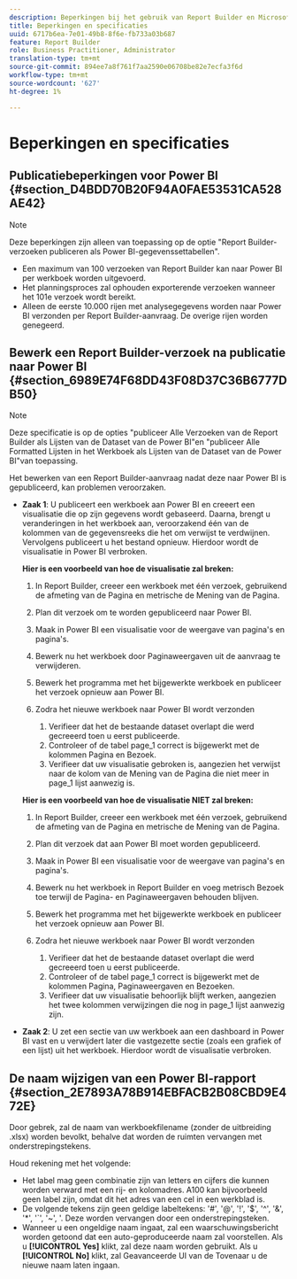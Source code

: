 ```yaml
---
description: Beperkingen bij het gebruik van Report Builder en Microsoft-Power BI.
title: Beperkingen en specificaties
uuid: 6717b6ea-7e01-49b8-8f6e-fb733a03b687
feature: Report Builder
role: Business Practitioner, Administrator
translation-type: tm+mt
source-git-commit: 894ee7a8f761f7aa2590e06708be82e7ecfa3f6d
workflow-type: tm+mt
source-wordcount: '627'
ht-degree: 1%

---
```



# Beperkingen en specificaties

## Publicatiebeperkingen voor Power BI {#section_D4BDD70B20F94A0FAE53531CA528AE42}

>[!NOTE]
>
>Deze beperkingen zijn alleen van toepassing op de optie &quot;Report Builder-verzoeken publiceren als Power BI-gegevenssettabellen&quot;.

* Een maximum van 100 verzoeken van Report Builder kan naar Power BI per werkboek worden uitgevoerd.
* Het planningsproces zal ophouden exporterende verzoeken wanneer het 101e verzoek wordt bereikt.
* Alleen de eerste 10.000 rijen met analysegegevens worden naar Power BI verzonden per Report Builder-aanvraag. De overige rijen worden genegeerd.

## Bewerk een Report Builder-verzoek na publicatie naar Power BI {#section_6989E74F68DD43F08D37C36B6777DB50}

>[!NOTE]
>
>Deze specificatie is op de opties &quot;publiceer Alle Verzoeken van de Report Builder als Lijsten van de Dataset van de Power BI&quot;en &quot;publiceer Alle Formatted Lijsten in het Werkboek als Lijsten van de Dataset van de Power BI&quot;van toepassing.

Het bewerken van een Report Builder-aanvraag nadat deze naar Power BI is gepubliceerd, kan problemen veroorzaken.

* **Zaak 1**: U publiceert een werkboek aan Power BI en creeert een visualisatie die op zijn gegevens wordt gebaseerd. Daarna, brengt u veranderingen in het werkboek aan, veroorzakend één van de kolommen van de gegevensreeks die het om verwijst te verdwijnen. Vervolgens publiceert u het bestand opnieuw. Hierdoor wordt de visualisatie in Power BI verbroken.

   **Hier is een voorbeeld van hoe de visualisatie zal breken:**

   1. In Report Builder, creeer een werkboek met één verzoek, gebruikend de afmeting van de Pagina en metrische de Mening van de Pagina.
   2. Plan dit verzoek om te worden gepubliceerd naar Power BI.
   3. Maak in Power BI een visualisatie voor de weergave van pagina&#39;s en pagina&#39;s.
   4. Bewerk nu het werkboek door Paginaweergaven uit de aanvraag te verwijderen.
   5. Bewerk het programma met het bijgewerkte werkboek en publiceer het verzoek opnieuw aan Power BI.
   6. Zodra het nieuwe werkboek naar Power BI wordt verzonden

      1. Verifieer dat het de bestaande dataset overlapt die werd gecreeerd toen u eerst publiceerde.
      2. Controleer of de tabel page_1 correct is bijgewerkt met de kolommen Pagina en Bezoek.
      3. Verifieer dat uw visualisatie gebroken is, aangezien het verwijst naar de kolom van de Mening van de Pagina die niet meer in page_1 lijst aanwezig is.

   **Hier is een voorbeeld van hoe de visualisatie NIET zal breken:**

   1. In Report Builder, creeer een werkboek met één verzoek, gebruikend de afmeting van de Pagina en metrische de Mening van de Pagina.
   2. Plan dit verzoek dat aan Power BI moet worden gepubliceerd.
   3. Maak in Power BI een visualisatie voor de weergave van pagina&#39;s en pagina&#39;s.
   4. Bewerk nu het werkboek in Report Builder en voeg metrisch Bezoek toe terwijl de Pagina- en Paginaweergaven behouden blijven.
   5. Bewerk het programma met het bijgewerkte werkboek en publiceer het verzoek opnieuw aan Power BI.
   6. Zodra het nieuwe werkboek naar Power BI wordt verzonden

      1. Verifieer dat het de bestaande dataset overlapt die werd gecreeerd toen u eerst publiceerde.
      2. Controleer of de tabel page_1 correct is bijgewerkt met de kolommen Pagina, Paginaweergaven en Bezoeken.
      3. Verifieer dat uw visualisatie behoorlijk blijft werken, aangezien het twee kolommen verwijzingen die nog in page_1 lijst aanwezig zijn.


* **Zaak 2**: U zet een sectie van uw werkboek aan een dashboard in Power BI vast en u verwijdert later die vastgezette sectie (zoals een grafiek of een lijst) uit het werkboek. Hierdoor wordt de visualisatie verbroken.

## De naam wijzigen van een Power BI-rapport {#section_2E7893A78B914EBFACB2B08CBD9E472E}

Door gebrek, zal de naam van werkboekfilename (zonder de uitbreiding .xlsx) worden bevolkt, behalve dat worden de ruimten vervangen met onderstrepingstekens.

Houd rekening met het volgende:

* Het label mag geen combinatie zijn van letters en cijfers die kunnen worden verward met een rij- en kolomadres. A100 kan bijvoorbeeld geen label zijn, omdat dit het adres van een cel in een werkblad is.
* De volgende tekens zijn geen geldige labeltekens: &#39;#&#39;, &#39;@&#39;, &#39;!&#39;, &#39;$&#39;, &#39;^&#39;, &#39;&amp;&#39;, &#39;*&#39;, &#39;`&#39;, &#39;~&#39;, &#39;. Deze worden vervangen door een onderstrepingsteken.
* Wanneer u een ongeldige naam ingaat, zal een waarschuwingsbericht worden getoond dat een auto-geproduceerde naam zal voorstellen. Als u **[!UICONTROL Yes]** klikt, zal deze naam worden gebruikt. Als u **[!UICONTROL No]** klikt, zal Geavanceerde UI van de Tovenaar u de nieuwe naam laten ingaan.

